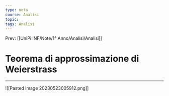 ```yaml
---
type: nota
course: Analisi
topic: 
tags: Analisi
---
```


Prev: [[UniPi INF/Note/1° Anno/Analisi/Analisi]]

# Teorema di approssimazione di Weierstrass
---
![[Pasted image 20230523005912.png]]